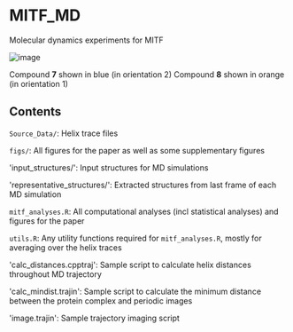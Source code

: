 # MITF_MD
Molecular dynamics experiments for MITF

![image](https://github.com/user-attachments/assets/0fd97db3-638b-4e26-b3b8-2508334c49e2)

Compound **7** shown in blue (in orientation 2)
Compound **8** shown in orange (in orientation 1)

## Contents

`Source_Data/`: Helix trace files

`figs/`: All figures for the paper as well as some supplementary figures

'input_structures/': Input structures for MD simulations

'representative_structures/': Extracted structures from last frame of each MD simulation

`mitf_analyses.R`: All computational analyses (incl statistical analyses) and figures for the paper

`utils.R`: Any utility functions required for `mitf_analyses.R`, mostly for averaging over the helix traces

'calc_distances.cpptraj': Sample script to calculate helix distances throughout MD trajectory

'calc_mindist.trajin': Sample script to calculate the minimum distance between the protein complex and periodic images

'image.trajin': Sample trajectory imaging script


